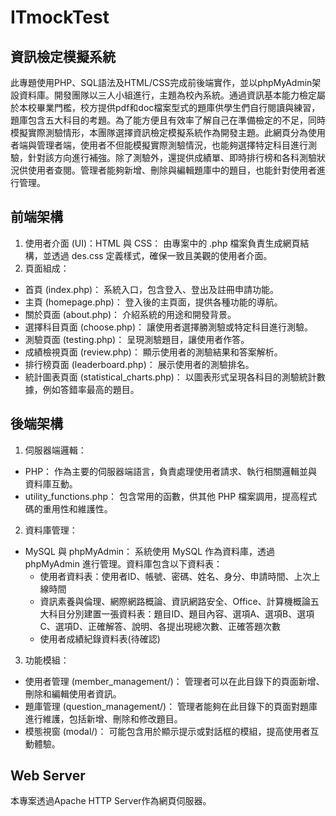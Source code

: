 # ITmockTest
## 資訊檢定模擬系統
此專題使用PHP、SQL語法及HTML/CSS完成前後端實作，並以phpMyAdmin架設資料庫。開發團隊以三人小組進行，主題為校內系統。通過資訊基本能力檢定屬於本校畢業門檻，校方提供pdf和doc檔案型式的題庫供學生們自行閱讀與練習，題庫包含五大科目的考題。為了能方便且有效率了解自己在準備檢定的不足，同時模擬實際測驗情形，本團隊選擇資訊檢定模擬系統作為開發主題。此網頁分為使用者端與管理者端，使用者不但能模擬實際測驗情況，也能夠選擇特定科目進行測驗，針對該方向進行補強。除了測驗外，還提供成績單、即時排行榜和各科測驗狀況供使用者查閱。管理者能夠新增、刪除與編輯題庫中的題目，也能針對使用者進行管理。
## 前端架構
1. 使用者介面 (UI)：HTML 與 CSS： 由專案中的 .php 檔案負責生成網頁結構，並透過 des.css 定義樣式，確保一致且美觀的使用者介面。
2. 頁面組成：
- 首頁 (index.php)： 系統入口，包含登入、登出及註冊申請功能。​
- 主頁 (homepage.php)： 登入後的主頁面，提供各種功能的導航。​
- 關於頁面 (about.php)： 介紹系統的用途和開發背景。​
- 選擇科目頁面 (choose.php)： 讓使用者選擇勝測驗或特定科目進行測驗。​
- 測驗頁面 (testing.php)： 呈現測驗題目，讓使用者作答。​
- 成績檢視頁面 (review.php)： 顯示使用者的測驗結果和答案解析。​
- 排行榜頁面 (leaderboard.php)： 展示使用者的測驗排名。​
- 統計圖表頁面 (statistical_charts.php)： 以圖表形式呈現各科目的測驗統計數據，例如答錯率最高的題目。
## 後端架構
1. 伺服器端邏輯：
- PHP： 作為主要的伺服器端語言，負責處理使用者請求、執行相關邏輯並與資料庫互動。​
- utility_functions.php： 包含常用的函數，供其他 PHP 檔案調用，提高程式碼的重用性和維護性。
2. 資料庫管理：
- MySQL 與 phpMyAdmin： 系統使用 MySQL 作為資料庫，透過 phpMyAdmin 進行管理。資料庫包含以下資料表：
  - 使用者資料表：使用者ID、帳號、密碼、姓名、身分、申請時間、上次上線時間
  - 資訊素養與倫理、網際網路概論、資訊網路安全、Office、計算機概論五大科目分別建置一張資料表：題目ID、題目內容、選項A、選項B、選項C、選項D、正確解答、說明、各提出現總次數、正確答題次數
  - 使用者成績紀錄資料表(待確認)
3. 功能模組：
- 使用者管理 (member_management/)： 管理者可以在此目錄下的頁面新增、刪除和編輯使用者資訊。​
- 題庫管理 (question_management/)： 管理者能夠在此目錄下的頁面對題庫進行維護，包括新增、刪除和修改題目。​
- 模態視窗 (modal/)： 可能包含用於顯示提示或對話框的模組，提高使用者互動體驗。
## Web Server
本專案透過Apache HTTP Server作為網頁伺服器。

